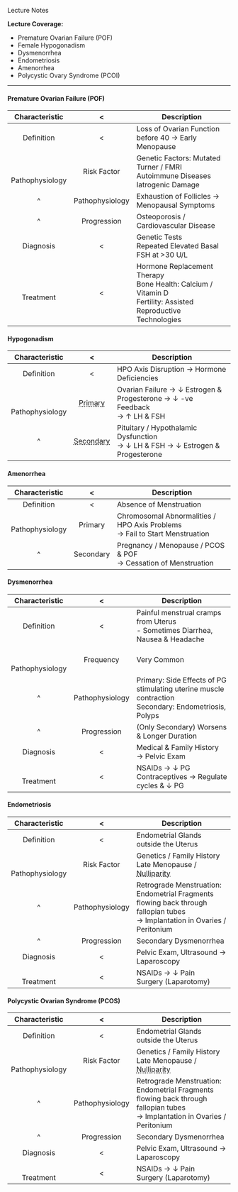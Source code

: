 Lecture Notes

**Lecture Coverage:**
- Premature Ovarian Failure (POF)
- Female Hypogonadism
- Dysmenorrhea
- Endometriosis
- Amenorrhea
- Polycystic Ovary Syndrome (PCOI)

---
#### **Premature Ovarian Failure (POF)**
|     Characteristic      |        <        | Description                                                                                                      |
| :---------------------: | :-------------: | ---------------------------------------------------------------------------------------------------------------- |
|       Definition        |        <        | Loss of Ovarian Function before 40 → Early Menopause                                                             |
| <br><br>Pathophysiology |   Risk Factor   | Genetic Factors: Mutated Turner / FMRI<br>Autoimmune Diseases<br>Iatrogenic Damage                               |
|            ^            | Pathophysiology | Exhaustion of Follicles → Menopausal Symptoms                                                                    |
|            ^            |   Progression   | Osteoporosis / Cardiovascular Disease                                                                            |
|        Diagnosis        |        <        | Genetic Tests<br>Repeated Elevated Basal FSH at >30 U/L                                                          |
|      <br>Treatment      |        <        | Hormone Replacement Therapy<br>Bone Health: Calcium / Vitamin D<br>Fertility: Assisted Reproductive Technologies |

#### **Hypogonadism**

|     Characteristic      |                        <                        | Description                                                                      |
| :---------------------: | :---------------------------------------------: | -------------------------------------------------------------------------------- |
|       Definition        |                        <                        | HPO Axis Disruption → Hormone Deficiencies                                       |
| <br><br>Pathophysiology | <abbr Title="Hypergonadotropic">Primary</abbr>  | Ovarian Failure → ↓ Estrogen & Progesterone → ↓ -ve Feedback<br>→ ↑ LH & FSH     |
|            ^            | <abbr Title="Hypogonadotropic">Secondary</abbr> | Pituitary / Hypothalamic Dysfunction<br>→ ↓ LH & FSH → ↓ Estrogen & Progesterone |

#### **Amenorrhea**

|   Characteristic    |     <     | Description                                                                   |
| :-----------------: | :-------: | ----------------------------------------------------------------------------- |
|     Definition      |     <     | Absence of Menstruation                                                       |
| <br>Pathophysiology |  Primary  | Chromosomal Abnormalities / HPO Axis Problems<br>→ Fail to Start Menstruation |
|          ^          | Secondary | Pregnancy / Menopause / PCOS & POF<br>→ Cessation of Menstruation             |
#### **Dysmenorrhea**

|     Characteristic      |        <        | Description                                                                                            |
| :---------------------: | :-------------: | ------------------------------------------------------------------------------------------------------ |
|       Definition        |        <        | Painful menstrual cramps from Uterus<br>- Sometimes Diarrhea, Nausea & Headache                        |
| <br><br>Pathophysiology |    Frequency    | Very Common                                                                                            |
|            ^            | Pathophysiology | Primary: Side Effects of PG stimulating uterine muscle contraction<br>Secondary: Endometriosis, Polyps |
|            ^            |   Progression   | (Only Secondary) Worsens & Longer Duration                                                             |
|        Diagnosis        |        <        | Medical & Family History → Pelvic Exam                                                                 |
|      <br>Treatment      |        <        | NSAIDs → ↓ PG<br>Contraceptives → Regulate cycles & ↓ PG                                               |


#### **Endometriosis**

|     Characteristic      |        <        | Description                                                                                                                   |
| :---------------------: | :-------------: | ----------------------------------------------------------------------------------------------------------------------------- |
|       Definition        |        <        | Endometrial Glands outside the Uterus                                                                                         |
| <br><br>Pathophysiology |   Risk Factor   | Genetics / Family History<br>Late Menopause / <abbr Title="Never been Pregnant">Nulliparity</abbr>                            |
|            ^            | Pathophysiology | Retrograde Menstruation: Endometrial Fragments flowing back through fallopian tubes<br>→ Implantation in Ovaries / Peritonium |
|            ^            |   Progression   | Secondary Dysmenorrhea                                                                                                        |
|        Diagnosis        |        <        | Pelvic Exam, Ultrasound → Laparoscopy                                                                                         |
|      <br>Treatment      |        <        | NSAIDs → ↓ Pain<br>Surgery (Laparotomy)                                                                                       |



#### **Polycystic Ovarian Syndrome (PCOS)**

|     Characteristic      |        <        | Description                                                                                                                   |
| :---------------------: | :-------------: | ----------------------------------------------------------------------------------------------------------------------------- |
|       Definition        |        <        | Endometrial Glands outside the Uterus                                                                                         |
| <br><br>Pathophysiology |   Risk Factor   | Genetics / Family History<br>Late Menopause / <abbr Title="Never been Pregnant">Nulliparity</abbr>                            |
|            ^            | Pathophysiology | Retrograde Menstruation: Endometrial Fragments flowing back through fallopian tubes<br>→ Implantation in Ovaries / Peritonium |
|            ^            |   Progression   | Secondary Dysmenorrhea                                                                                                        |
|        Diagnosis        |        <        | Pelvic Exam, Ultrasound → Laparoscopy                                                                                         |
|      <br>Treatment      |        <        | NSAIDs → ↓ Pain<br>Surgery (Laparotomy)                                                                                       |